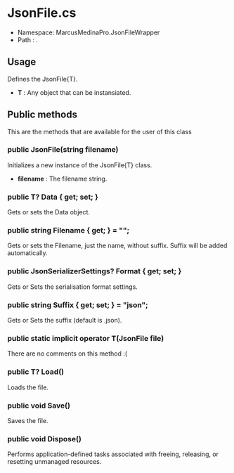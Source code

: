 # JsonFile.cs
- Namespace: MarcusMedinaPro.JsonFileWrapper
- Path : .

## Usage

Defines the JsonFile{T}.

- **T** : Any object that can be instansiated.

## Public methods
This are the methods that are available for the user of this class

### public JsonFile(string filename)
Initializes a new instance of the JsonFile{T} class.
- **filename** : The filename string.


### public T? Data { get; set; }
Gets or sets the Data object.


### public string Filename { get; } = "";
Gets or sets the Filename, just the name, without suffix. Suffix will be added automatically.


### public JsonSerializerSettings? Format { get; set; }
Gets or Sets the serialisation format settings.


### public string Suffix { get; set; } = "json";
Gets or Sets the suffix (default is .json).


### public static implicit operator T(JsonFile<T> file)
There are no comments on this  method :(


### public T? Load()
Loads the file.


### public void Save()
Saves the file.


### public void Dispose()
Performs application-defined tasks associated with freeing, releasing, or resetting unmanaged resources.

